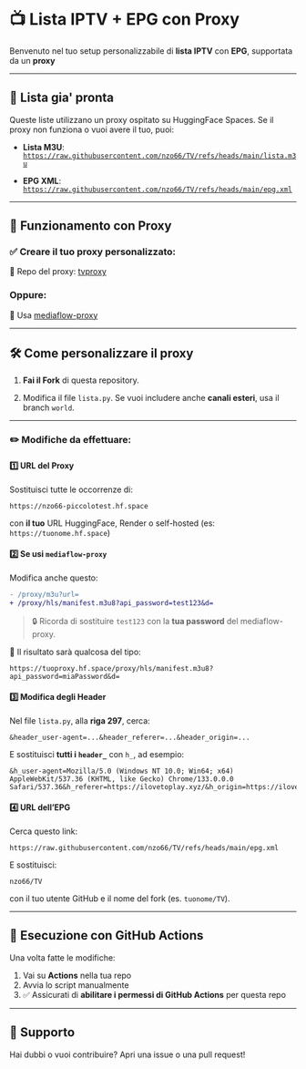 # 📺 Lista IPTV + EPG con Proxy

Benvenuto nel tuo setup personalizzabile di **lista IPTV** con **EPG**, supportata da un **proxy**

---

## 🔗 Lista gia' pronta

Queste liste utilizzano un proxy ospitato su HuggingFace Spaces. Se il proxy non funziona o vuoi avere il tuo, puoi:

- **Lista M3U**:  
  [`https://raw.githubusercontent.com/nzo66/TV/refs/heads/main/lista.m3u`](https://raw.githubusercontent.com/nzo66/TV/refs/heads/main/lista.m3u)

- **EPG XML**:  
  [`https://raw.githubusercontent.com/nzo66/TV/refs/heads/main/epg.xml`](https://raw.githubusercontent.com/nzo66/TV/refs/heads/main/epg.xml)

---

## 🧩 Funzionamento con Proxy

### ✅ Creare il tuo proxy personalizzato:

🔗 Repo del proxy: [tvproxy](https://github.com/nzo66/tvproxy)

### Oppure:

🔁 Usa [mediaflow-proxy](https://github.com/mhdzumair/mediaflow-proxy)

---

## 🛠️ Come personalizzare il proxy

1. **Fai il Fork** di questa repository.

2. Modifica il file `lista.py`. Se vuoi includere anche **canali esteri**, usa il branch `world`.

---

### ✏️ Modifiche da effettuare:

#### 1️⃣ URL del Proxy

Sostituisci tutte le occorrenze di:

```
https://nzo66-piccolotest.hf.space
```

con **il tuo** URL HuggingFace, Render o self-hosted (es: `https://tuonome.hf.space`)

#### 2️⃣ Se usi `mediaflow-proxy`

Modifica anche questo:

```diff
- /proxy/m3u?url=
+ /proxy/hls/manifest.m3u8?api_password=test123&d=
```

> 🔒 Ricorda di sostituire `test123` con la **tua password** del mediaflow-proxy.

📌 Il risultato sarà qualcosa del tipo:

```
https://tuoproxy.hf.space/proxy/hls/manifest.m3u8?api_password=miaPassword&d=
```

#### 3️⃣ Modifica degli Header

Nel file `lista.py`, alla **riga 297**, cerca:

```text
&header_user-agent=...&header_referer=...&header_origin=...
```

E sostituisci **tutti i `header_`** con `h_`, ad esempio:

```text
&h_user-agent=Mozilla/5.0 (Windows NT 10.0; Win64; x64) AppleWebKit/537.36 (KHTML, like Gecko) Chrome/133.0.0.0 Safari/537.36&h_referer=https://ilovetoplay.xyz/&h_origin=https://ilovetoplay.xyz
```

#### 4️⃣ URL dell’EPG

Cerca questo link:

```
https://raw.githubusercontent.com/nzo66/TV/refs/heads/main/epg.xml
```

E sostituisci:

```
nzo66/TV
```

con il tuo utente GitHub e il nome del fork (es. `tuonome/TV`).

---

## 🚀 Esecuzione con GitHub Actions

Una volta fatte le modifiche:

1. Vai su **Actions** nella tua repo
2. Avvia lo script manualmente
3. ✅ Assicurati di **abilitare i permessi di GitHub Actions** per questa repo

---

## 🤝 Supporto

Hai dubbi o vuoi contribuire? Apri una issue o una pull request!
